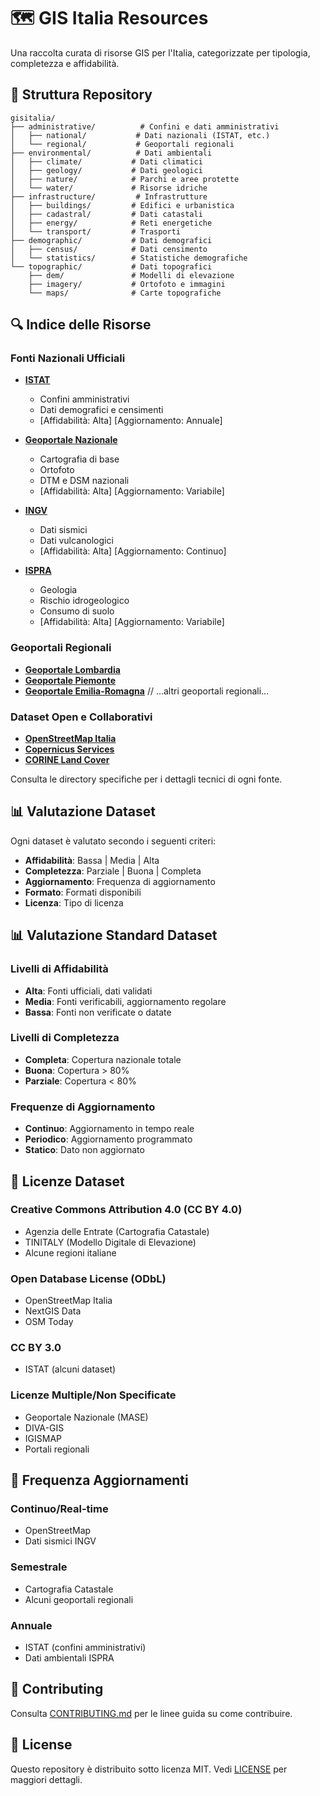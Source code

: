 # 🗺️ GIS Italia Resources

Una raccolta curata di risorse GIS per l'Italia, categorizzate per tipologia, completezza e affidabilità.

## 📑 Struttura Repository

```
gisitalia/
├── administrative/          # Confini e dati amministrativi
│   ├── national/           # Dati nazionali (ISTAT, etc.)
│   └── regional/           # Geoportali regionali
├── environmental/          # Dati ambientali
│   ├── climate/           # Dati climatici
│   ├── geology/           # Dati geologici
│   ├── nature/            # Parchi e aree protette
│   └── water/             # Risorse idriche
├── infrastructure/         # Infrastrutture
│   ├── buildings/         # Edifici e urbanistica
│   ├── cadastral/         # Dati catastali
│   ├── energy/            # Reti energetiche
│   └── transport/         # Trasporti
├── demographic/           # Dati demografici
│   ├── census/            # Dati censimento
│   └── statistics/        # Statistiche demografiche
└── topographic/           # Dati topografici
    ├── dem/               # Modelli di elevazione
    ├── imagery/           # Ortofoto e immagini
    └── maps/              # Carte topografiche
```

## 🔍 Indice delle Risorse

### Fonti Nazionali Ufficiali

- **[ISTAT](./administrative/istat.md)**
  - Confini amministrativi
  - Dati demografici e censimenti
  - [Affidabilità: Alta] [Aggiornamento: Annuale]

- **[Geoportale Nazionale](./infrastructure/geoportale.md)**
  - Cartografia di base
  - Ortofoto
  - DTM e DSM nazionali
  - [Affidabilità: Alta] [Aggiornamento: Variabile]

- **[INGV](./environmental/ingv.md)**
  - Dati sismici
  - Dati vulcanologici
  - [Affidabilità: Alta] [Aggiornamento: Continuo]

- **[ISPRA](./environmental/ispra.md)**
  - Geologia
  - Rischio idrogeologico
  - Consumo di suolo
  - [Affidabilità: Alta] [Aggiornamento: Variabile]

### Geoportali Regionali

- **[Geoportale Lombardia](./administrative/lombardia.md)**
- **[Geoportale Piemonte](./administrative/piemonte.md)**
- **[Geoportale Emilia-Romagna](./administrative/emilia-romagna.md)**
// ...altri geoportali regionali...

### Dataset Open e Collaborativi

- **[OpenStreetMap Italia](./infrastructure/osm.md)**
- **[Copernicus Services](./environmental/copernicus.md)**
- **[CORINE Land Cover](./environmental/corine.md)**

Consulta le directory specifiche per i dettagli tecnici di ogni fonte.

## 📊 Valutazione Dataset

Ogni dataset è valutato secondo i seguenti criteri:
- **Affidabilità**: Bassa | Media | Alta
- **Completezza**: Parziale | Buona | Completa
- **Aggiornamento**: Frequenza di aggiornamento
- **Formato**: Formati disponibili
- **Licenza**: Tipo di licenza

## 📊 Valutazione Standard Dataset

### Livelli di Affidabilità
- **Alta**: Fonti ufficiali, dati validati
- **Media**: Fonti verificabili, aggiornamento regolare
- **Bassa**: Fonti non verificate o datate

### Livelli di Completezza
- **Completa**: Copertura nazionale totale
- **Buona**: Copertura > 80%
- **Parziale**: Copertura < 80%

### Frequenze di Aggiornamento
- **Continuo**: Aggiornamento in tempo reale
- **Periodico**: Aggiornamento programmato
- **Statico**: Dato non aggiornato

## 📑 Licenze Dataset

### Creative Commons Attribution 4.0 (CC BY 4.0)
- Agenzia delle Entrate (Cartografia Catastale)
- TINITALY (Modello Digitale di Elevazione)
- Alcune regioni italiane

### Open Database License (ODbL)
- OpenStreetMap Italia
- NextGIS Data
- OSM Today

### CC BY 3.0
- ISTAT (alcuni dataset)

### Licenze Multiple/Non Specificate
- Geoportale Nazionale (MASE)
- DIVA-GIS
- IGISMAP
- Portali regionali

## 🔄 Frequenza Aggiornamenti

### Continuo/Real-time
- OpenStreetMap
- Dati sismici INGV

### Semestrale
- Cartografia Catastale
- Alcuni geoportali regionali

### Annuale
- ISTAT (confini amministrativi)
- Dati ambientali ISPRA

## 🤝 Contributing

Consulta [CONTRIBUTING.md](CONTRIBUTING.md) per le linee guida su come contribuire.

## 📜 License

Questo repository è distribuito sotto licenza MIT. Vedi [LICENSE](LICENSE) per maggiori dettagli.
